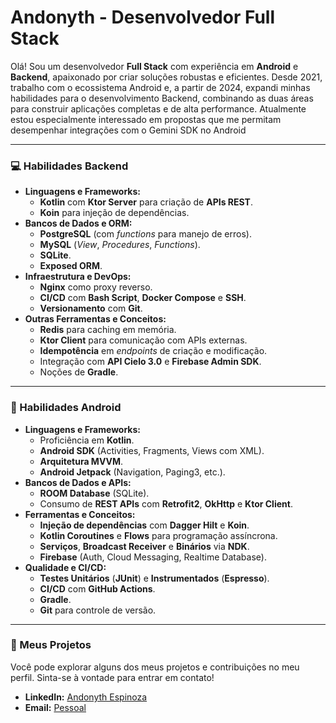 # Andonyth - Desenvolvedor Full Stack

Olá! Sou um desenvolvedor **Full Stack** com experiência em **Android** e **Backend**, apaixonado por criar soluções robustas e eficientes. Desde 2021, trabalho com o ecossistema Android e, a partir de 2024, expandi minhas habilidades para o desenvolvimento Backend, combinando as duas áreas para construir aplicações completas e de alta performance. Atualmente estou especialmente interessado em propostas que me permitam desempenhar integrações com o Gemini SDK no Android

---

### 💻 Habilidades Backend

* **Linguagens e Frameworks:**
    * **Kotlin** com **Ktor Server** para criação de **APIs REST**.
    * **Koin** para injeção de dependências.
* **Bancos de Dados e ORM:**
    * **PostgreSQL** (com *functions* para manejo de erros).
    * **MySQL** (*View*, *Procedures*, *Functions*).
    * **SQLite**.
    * **Exposed ORM**.
* **Infraestrutura e DevOps:**
    * **Nginx** como proxy reverso.
    * **CI/CD** com **Bash Script**, **Docker Compose** e **SSH**.
    * **Versionamento** com **Git**.
* **Outras Ferramentas e Conceitos:**
    * **Redis** para caching em memória.
    * **Ktor Client** para comunicação com APIs externas.
    * **Idempotência** em *endpoints* de criação e modificação.
    * Integração com **API Cielo 3.0** e **Firebase Admin SDK**.
    * Noções de **Gradle**.

---

### 📱 Habilidades Android

* **Linguagens e Frameworks:**
    * Proficiência em **Kotlin**.
    * **Android SDK** (Activities, Fragments, Views com XML).
    * **Arquitetura MVVM**.
    * **Android Jetpack** (Navigation, Paging3, etc.).
* **Bancos de Dados e APIs:**
    * **ROOM Database** (SQLite).
    * Consumo de **REST APIs** com **Retrofit2**, **OkHttp** e **Ktor Client**.
* **Ferramentas e Conceitos:**
    * **Injeção de dependências** com **Dagger Hilt** e **Koin**.
    * **Kotlin Coroutines** e **Flows** para programação assíncrona.
    * **Serviços**, **Broadcast Receiver** e **Binários** via **NDK**.
    * **Firebase** (Auth, Cloud Messaging, Realtime Database).
* **Qualidade e CI/CD:**
    * **Testes Unitários** (**JUnit**) e **Instrumentados** (**Espresso**).
    * **CI/CD** com **GitHub Actions**.
    * **Gradle**.
    * **Git** para controle de versão.

---

### 🔗 Meus Projetos

Você pode explorar alguns dos meus projetos e contribuições no meu perfil. Sinta-se à vontade para entrar em contato!

* **LinkedIn:** [Andonyth Espinoza](https://www.linkedin.com/in/andonyth-espinoza-62a198262)
* **Email:** [Pessoal](mailto:andonythespinozamarcano@gmail.com)
